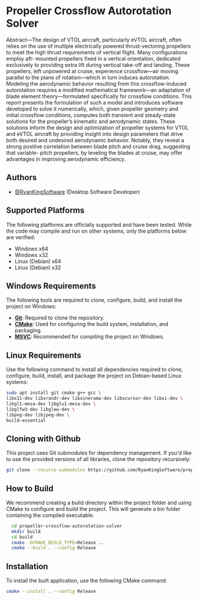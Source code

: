 # Propeller Crossflow Autorotation Solver

Abstract—The design of VTOL aircraft, particularly
eVTOL aircraft, often relies on the use of multiple electrically
powered thrust-vectoring propellers to meet the high thrust
requirements of vertical flight. Many configurations employ aft-
mounted propellers fixed in a vertical orientation, dedicated
exclusively to providing extra lift during vertical take-off and
landing. These propellers, left unpowered at cruise, experience
crossflow—air moving parallel to the plane of rotation—which
in turn induces autorotation. Modeling the aerodynamic
behavior resulting from this crossflow-induced autorotation
requires a modified mathematical framework—an adaptation of
blade element theory—formulated specifically for crossflow
conditions. This report presents the formulation of such a model
and introduces software developed to solve it numerically,
which, given propeller geometry and initial crossflow conditions,
computes both transient and steady-state solutions for the
propeller’s kinematic and aerodynamic states. These solutions
inform the design and optimization of propeller systems for
VTOL and eVTOL aircraft by providing insight into design
parameters that drive both desired and undesired aerodynamic
behavior. Notably, they reveal a strong positive correlation
between blade pitch and cruise drag, suggesting that variable-
pitch propellers, by leveling the blades at cruise, may offer
advantages in improving aerodynamic efficiency.

## Authors

- [@RyanKingSoftware](https://github.com/RyanKingSoftware) (Desktop Software Developer)

## Supported Platforms

The following platforms are officially supported and have been tested. While the code may compile and run on other systems, only the platforms below are verified:

- Windows x64  
- Windows x32  
- Linux (Debian) x64  
- Linux (Debian) x32

## Windows Requirements

The following tools are required to clone, configure, build, and install the project on Windows:

- [**Git**](https://git-scm.com): Required to clone the repository.  
- [**CMake**](https://cmake.org): Used for configuring the build system, installation, and packaging.  
- [**MSVC**](https://visualstudio.microsoft.com/vs/features/cplusplus/): Recommended for compiling the project on Windows.

## Linux Requirements

Use the following command to install all dependencies required to clone, configure, build, install, and package the project on Debian-based Linux systems:

```bash
sudo apt install git cmake g++ gcc \
libx11-dev libxrandr-dev libxinerama-dev libxcursor-dev libxi-dev \
libgl1-mesa-dev libglu1-mesa-dev \
libglfw3-dev libglew-dev \
libpng-dev libjpeg-dev \
build-essential
```
## Cloning with Github

This project uses Git submodules for dependency management. If you'd like to use the provided versions of all libraries, clone the repository recursively:

```bash
git clone --recurse-submodules https://github.com/RyanKingSoftware/propeller-crossflow-autorotation-solver.git
```
## How to Build

We recommend creating a build directory within the project folder and using CMake to configure and build the project. This will generate a bin folder containing the compiled executable.

```bash
  cd propeller-crossflow-autorotation-solver
  mkdir build
  cd build
  cmake -DCMAKE_BUILD_TYPE=Release ..
  cmake --build . --config Release
```
## Installation
To install the built application, use the following CMake command:

```bash
cmake --install . --config Release
```
